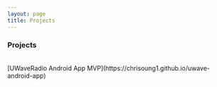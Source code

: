 ```yaml
---
layout: page
title: Projects
---
```


### Projects
<br/>
[UWaveRadio Android App MVP](https://chrisoung1.github.io/uwave-android-app)



